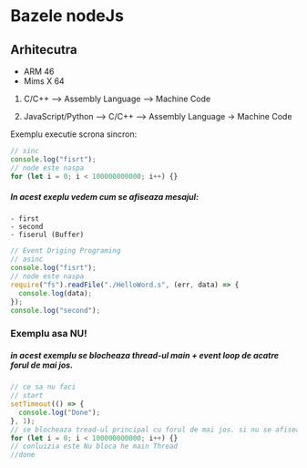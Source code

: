 # Bazele nodeJs

## Arhitecutra

- ARM 46
- Mims X 64

1. C/C++ --> Assembly Language --> Machine Code

2. JavaScript/Python --> C/C++ --> Assembly Language -> Machine Code

Exemplu executie scrona sincron:

```javascript
// sinc
console.log("fisrt");
// node este naspa
for (let i = 0; i < 100000000000; i++) {}
```

##### In acest exeplu vedem cum se afiseaza mesajul:

    - first
    - second
    - fiserul (Buffer)

```javascript
// Event Driging Programing
// asinc
console.log("fisrt");
// node este naspa
require("fs").readFile("./HelloWord.s", (err, data) => {
  console.log(data);
});
console.log("second");
```

### Exemplu asa NU!

##### in acest exemplu se blocheaza thread-ul main + event loop de acatre forul de mai jos.

```javascript
// ce sa nu faci
// start
setTimeout(() => {
  console.log("Done");
}, 1);
// se blocheaza tread-ul principal cu forul de mai jos. si nu se afiseaza mesajul.
for (let i = 0; i < 100000000000; i++) {}
// conluizia este Nu bloca he main Thread
//done
```
